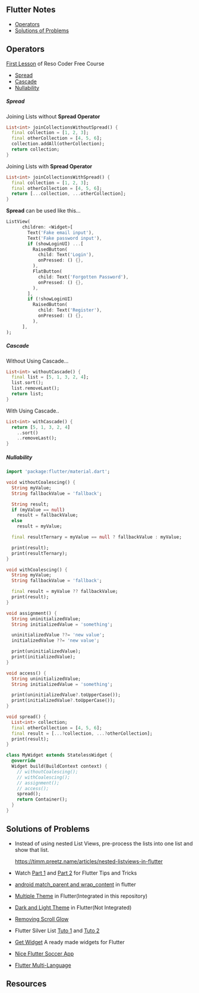 ## Flutter Notes

- [ Operators](#operators)
- [Solutions of Problems](#solutionofproblems)



## Operators

[First Lesson](https://resocoder.com/email_courses/rtworkrayukepso/) of Reso Coder Free Course

- [Spread](#spread)
- [Cascade](#cascade)
- [Nullability](#nullability)

##### Spread

Joining Lists without **Spread Operator**

```dart
List<int> joinCollectionsWithoutSpread() {
  final collection = [1, 2, 3];
  final otherCollection = [4, 5, 6];
  collection.addAll(otherCollection);
  return collection;
}
```

Joining Lists with **Spread Operator**

```dart
List<int> joinCollectionsWithSpread() {
  final collection = [1, 2, 3];
  final otherCollection = [4, 5, 6];
  return [...collection, ...otherCollection];
}
```

**Spread** can be used like this...

```dart
ListView(
      children: <Widget>[
        Text('Fake email input'),
        Text('Fake password input'),
        if (showLoginUI) ...[
          RaisedButton(
            child: Text('Login'),
            onPressed: () {},
          ),
          FlatButton(
            child: Text('Forgotten Password'),
            onPressed: () {},
          ),
        ],
        if (!showLoginUI)
          RaisedButton(
            child: Text('Register'),
            onPressed: () {},
          ),
      ],
);
```

##### Cascade

Without Using Cascade...

```dart
List<int> withoutCascade() {
  final list = [5, 1, 3, 2, 4];
  list.sort();
  list.removeLast();
  return list;
}
```

With Using Cascade..

```dart
List<int> withCascade() {
  return [5, 1, 3, 2, 4]
    ..sort()
    ..removeLast();
}
```

##### Nullability

```dart
import 'package:flutter/material.dart';

void withoutCoalescing() {
  String myValue;
  String fallbackValue = 'fallback';

  String result;
  if (myValue == null)
    result = fallbackValue;
  else
    result = myValue;

  final resultTernary = myValue == null ? fallbackValue : myValue;

  print(result);
  print(resultTernary);
}

void withCoalescing() {
  String myValue;
  String fallbackValue = 'fallback';

  final result = myValue ?? fallbackValue;
  print(result);
}

void assignment() {
  String uninitializedValue;
  String initializedValue = 'something';

  uninitializedValue ??= 'new value';
  initializedValue ??= 'new value';

  print(uninitializedValue);
  print(initializedValue);
}

void access() {
  String uninitializedValue;
  String initializedValue = 'something';

  print(uninitializedValue?.toUpperCase());
  print(initializedValue?.toUpperCase());
}

void spread() {
  List<int> collection;
  final otherCollection = [4, 5, 6];
  final result = [...?collection, ...?otherCollection];
  print(result);
}

class MyWidget extends StatelessWidget {
  @override
  Widget build(BuildContext context) {
    // withoutCoalescing();
    // withCoalescing();
    // assignment();
    // access();
    spread();
    return Container();
  }
}
```



## Solutions of Problems

- Instead of using nested List Views, pre-process the lists into one list and show that list.

  https://timm.preetz.name/articles/nested-listviews-in-flutter

- Watch [Part 1](https://blog.codemagic.io/flutter-tutorial-flutter-layout-system/) and [Part 2](https://blog.codemagic.io/flutter-tutorial-part-2) for Flutter Tips and Tricks

- [android match_parent and wrap_content](https://stackoverflow.com/questions/42257668/the-equivalent-of-wrap-content-and-match-parent-in-flutter) in flutter

- [Multiple Theme](https://www.filledstacks.com/post/multiple-themes-in-flutter-dark-and-light-theme-flutter-stacked/) in Flutter(Integrated in this repository)

- [Dark and Light Theme](https://github.com/FilledStacks/stacked/tree/master/packages/stacked_themes/example/lib/ui/dark_light) in Flutter(Not Integrated)

- [Removing Scroll Glow](https://stackoverflow.com/a/51119796/5869913)

- Flutter Silver List [Tuto 1](https://www.woolha.com/tutorials/flutter-customscrollview-with-slivers-examples) and [Tuto 2](https://androidmonks.com/sliverappbar-flutter/)

- [Get Widget](https://www.getwidget.dev/) A ready made widgets for Flutter

- [Nice Flutter Soccer App](https://doctorcodetutorial.blogspot.com/2020/09/make-football-scoreboard-app-with.html)

- [Flutter Multi-Language](https://medium.com/flutter-community/multi-language-support-in-flutter-a12de708f833)

  

## Resources

